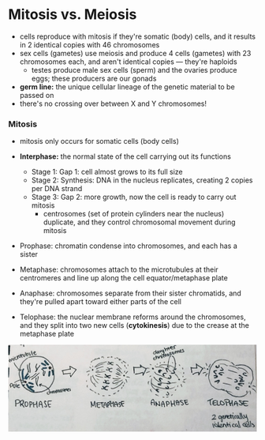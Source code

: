 # Mitosis vs. Meiosis

* cells reproduce with mitosis if they're somatic (body) cells, and it results in 2 identical copies with 46 chromosomes
* sex cells (gametes) use meiosis and produce 4 cells (gametes) with 23 chromosomes each, and aren't identical copies — they're haploids
  * testes produce male sex cells (sperm) and the ovaries produce eggs; these producers are our gonads
* **germ line:** the unique cellular lineage of the genetic material to be passed on
* there's no crossing over between X and Y chromosomes!

### Mitosis

* mitosis only occurs for somatic cells (body cells)

* **Interphase:** the normal state of the cell carrying out its functions
  * Stage 1: Gap 1: cell almost grows to its full size
  * Stage 2: Synthesis: DNA in the nucleus replicates, creating 2 copies per DNA strand
  * Stage 3: Gap 2: more growth, now the cell is ready to carry out mitosis
    * centrosomes (set of protein cylinders near the nucleus) duplicate, and they control chromosomal movement during mitosis
* Prophase: chromatin condense into chromosomes, and each has a sister
* Metaphase: chromosomes attach to the microtubules at their centromeres and line up along the cell equator/metaphase plate
* Anaphase: chromosomes separate from their sister chromatids, and they're pulled apart toward either parts of the cell
* Telophase: the nuclear membrane reforms around the chromosomes, and they split into two new cells (**cytokinesis**) due to the crease at the metaphase plate

<img src="imgs/mitosis.heic">
